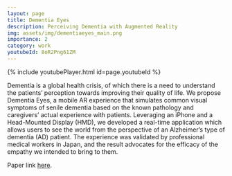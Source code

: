 ```yaml
---
layout: page
title: Dementia Eyes
description: Perceiving Dementia with Augmented Reality
img: assets/img/dementiaeyes_main.png
importance: 2
category: work
youtubeId: 8oR2Png61ZM
---
```


{% include youtubePlayer.html id=page.youtubeId %}

Dementia is a global health crisis, of which there is a need to understand the patients’ perception towards improving their quality of life. We propose Dementia Eyes, a mobile AR experience that simulates common visual symptoms of senile dementia based on the known pathology and caregivers’ actual experience with patients. Leveraging an iPhone and a Head-Mounted Display (HMD), we developed a real-time application which allows users to see the world from the perspective of an Alzheimer’s type of dementia (AD) patient. The experience was validated by professional medical workers in Japan, and the result advocates for the efficacy of the empathy we intended to bring to them. 

Paper link <a href='https://yunsuenpai.com/assets/pdf/dementiaeyes.pdf'>here</a>.
